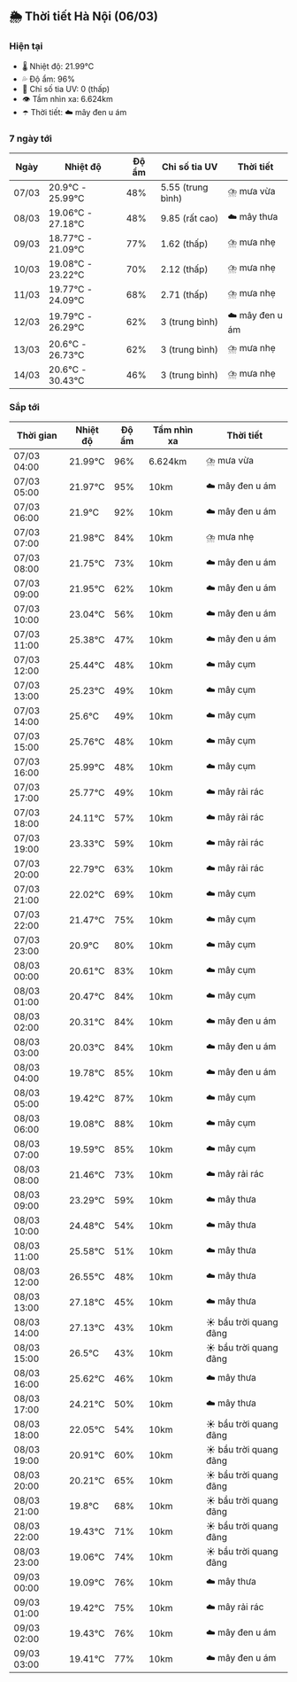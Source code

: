 ## 🌦️ Thời tiết Hà Nội (06/03)

### Hiện tại

- 🌡️ Nhiệt độ: 21.99℃
- 💦 Độ ẩm: 96%
- 🌟 Chỉ số tia UV: 0 (thấp)
- 👁️ Tầm nhìn xa: 6.624km
- ☂️ Thời tiết: ☁️ mây đen u ám

### 7 ngày tới

| Ngày | Nhiệt độ | Độ ẩm | Chỉ số tia UV | Thời tiết |
| --- | --- | --- | --- | --- |
| 07/03 | 20.9℃ - 25.99℃ | 48% | 5.55 (trung bình) | ⛈️ mưa vừa |
| 08/03 | 19.06℃ - 27.18℃ | 48% | 9.85 (rất cao) | ☁️ mây thưa |
| 09/03 | 18.77℃ - 21.09℃ | 77% | 1.62 (thấp) | ⛈️ mưa nhẹ |
| 10/03 | 19.08℃ - 23.22℃ | 70% | 2.12 (thấp) | ⛈️ mưa nhẹ |
| 11/03 | 19.77℃ - 24.09℃ | 68% | 2.71 (thấp) | ⛈️ mưa nhẹ |
| 12/03 | 19.79℃ - 26.29℃ | 62% | 3 (trung bình) | ☁️ mây đen u ám |
| 13/03 | 20.6℃ - 26.73℃ | 62% | 3 (trung bình) | ⛈️ mưa nhẹ |
| 14/03 | 20.6℃ - 30.43℃ | 46% | 3 (trung bình) | ⛈️ mưa nhẹ |

### Sắp tới

| Thời gian | Nhiệt độ | Độ ẩm | Tầm nhìn xa | Thời tiết |
| --- | --- | --- | --- | --- |
| 07/03 04:00 | 21.99℃ | 96% | 6.624km | ⛈️ mưa vừa |
| 07/03 05:00 | 21.97℃ | 95% | 10km | ☁️ mây đen u ám |
| 07/03 06:00 | 21.9℃ | 92% | 10km | ☁️ mây đen u ám |
| 07/03 07:00 | 21.98℃ | 84% | 10km | ⛈️ mưa nhẹ |
| 07/03 08:00 | 21.75℃ | 73% | 10km | ☁️ mây đen u ám |
| 07/03 09:00 | 21.95℃ | 62% | 10km | ☁️ mây đen u ám |
| 07/03 10:00 | 23.04℃ | 56% | 10km | ☁️ mây đen u ám |
| 07/03 11:00 | 25.38℃ | 47% | 10km | ☁️ mây đen u ám |
| 07/03 12:00 | 25.44℃ | 48% | 10km | ☁️ mây cụm |
| 07/03 13:00 | 25.23℃ | 49% | 10km | ☁️ mây cụm |
| 07/03 14:00 | 25.6℃ | 49% | 10km | ☁️ mây cụm |
| 07/03 15:00 | 25.76℃ | 48% | 10km | ☁️ mây cụm |
| 07/03 16:00 | 25.99℃ | 48% | 10km | ☁️ mây cụm |
| 07/03 17:00 | 25.77℃ | 49% | 10km | ☁️ mây rải rác |
| 07/03 18:00 | 24.11℃ | 57% | 10km | ☁️ mây rải rác |
| 07/03 19:00 | 23.33℃ | 59% | 10km | ☁️ mây rải rác |
| 07/03 20:00 | 22.79℃ | 63% | 10km | ☁️ mây rải rác |
| 07/03 21:00 | 22.02℃ | 69% | 10km | ☁️ mây cụm |
| 07/03 22:00 | 21.47℃ | 75% | 10km | ☁️ mây cụm |
| 07/03 23:00 | 20.9℃ | 80% | 10km | ☁️ mây cụm |
| 08/03 00:00 | 20.61℃ | 83% | 10km | ☁️ mây cụm |
| 08/03 01:00 | 20.47℃ | 84% | 10km | ☁️ mây cụm |
| 08/03 02:00 | 20.31℃ | 84% | 10km | ☁️ mây đen u ám |
| 08/03 03:00 | 20.03℃ | 84% | 10km | ☁️ mây đen u ám |
| 08/03 04:00 | 19.78℃ | 85% | 10km | ☁️ mây đen u ám |
| 08/03 05:00 | 19.42℃ | 87% | 10km | ☁️ mây cụm |
| 08/03 06:00 | 19.08℃ | 88% | 10km | ☁️ mây cụm |
| 08/03 07:00 | 19.59℃ | 85% | 10km | ☁️ mây cụm |
| 08/03 08:00 | 21.46℃ | 73% | 10km | ☁️ mây rải rác |
| 08/03 09:00 | 23.29℃ | 59% | 10km | ☁️ mây thưa |
| 08/03 10:00 | 24.48℃ | 54% | 10km | ☁️ mây thưa |
| 08/03 11:00 | 25.58℃ | 51% | 10km | ☁️ mây thưa |
| 08/03 12:00 | 26.55℃ | 48% | 10km | ☁️ mây thưa |
| 08/03 13:00 | 27.18℃ | 45% | 10km | ☁️ mây thưa |
| 08/03 14:00 | 27.13℃ | 43% | 10km | ☀️ bầu trời quang đãng |
| 08/03 15:00 | 26.5℃ | 43% | 10km | ☀️ bầu trời quang đãng |
| 08/03 16:00 | 25.62℃ | 46% | 10km | ☁️ mây thưa |
| 08/03 17:00 | 24.21℃ | 50% | 10km | ☁️ mây thưa |
| 08/03 18:00 | 22.05℃ | 54% | 10km | ☀️ bầu trời quang đãng |
| 08/03 19:00 | 20.91℃ | 60% | 10km | ☀️ bầu trời quang đãng |
| 08/03 20:00 | 20.21℃ | 65% | 10km | ☀️ bầu trời quang đãng |
| 08/03 21:00 | 19.8℃ | 68% | 10km | ☀️ bầu trời quang đãng |
| 08/03 22:00 | 19.43℃ | 71% | 10km | ☀️ bầu trời quang đãng |
| 08/03 23:00 | 19.06℃ | 74% | 10km | ☀️ bầu trời quang đãng |
| 09/03 00:00 | 19.09℃ | 76% | 10km | ☁️ mây thưa |
| 09/03 01:00 | 19.42℃ | 75% | 10km | ☁️ mây rải rác |
| 09/03 02:00 | 19.43℃ | 76% | 10km | ☁️ mây đen u ám |
| 09/03 03:00 | 19.41℃ | 77% | 10km | ☁️ mây đen u ám |
